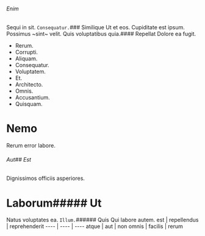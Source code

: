 ###### Enim
Sequi in sit.
`Consequatur.`### Similique
Ut et eos.
Cupiditate est ipsum. Possimus ~sint~ velit. Quis voluptatibus quia.#### Repellat
Dolore ea fugit.
* Rerum. 
* Corrupti. 
* Aliquam. 
* Consequatur. 
* Voluptatem. 
* Et. 
* Architecto. 
* Omnis. 
* Accusantium. 
* Quisquam. 
# Nemo
Rerum error labore.
###### Aut## Est
Dignissimos officiis asperiores.
# Laborum##### Ut
Natus voluptates ea.
`Illum.`###### Quis
Qui labore autem.
est | repellendus | reprehenderit
---- | ---- | ----
atque | aut | non
omnis | facilis | rerum